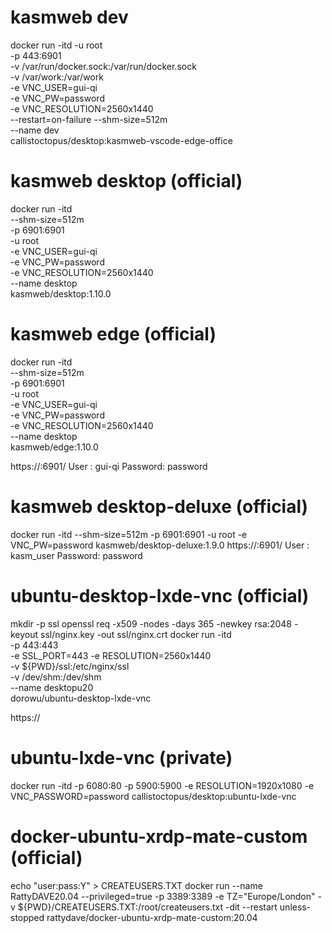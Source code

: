 # kasmweb dev
docker run -itd -u root \
    -p 443:6901 \
    -v /var/run/docker.sock:/var/run/docker.sock \
    -v /var/work:/var/work \
    -e VNC_USER=gui-qi \
    -e VNC_PW=password \
    -e VNC_RESOLUTION=2560x1440 \
    --restart=on-failure --shm-size=512m \
    --name dev \
    callistoctopus/desktop:kasmweb-vscode-edge-office

# kasmweb desktop (official)
docker run -itd \
    --shm-size=512m \
    -p 6901:6901 \
    -u root \
    -e VNC_USER=gui-qi \
    -e VNC_PW=password \
    -e VNC_RESOLUTION=2560x1440 \
    --name desktop \
    kasmweb/desktop:1.10.0

# kasmweb edge (official)
docker run -itd \
    --shm-size=512m \
    -p 6901:6901 \
    -u root \
    -e VNC_USER=gui-qi \
    -e VNC_PW=password \
    -e VNC_RESOLUTION=2560x1440 \
    --name desktop \
    kasmweb/edge:1.10.0
    
https://<ip>:6901/
User : gui-qi
Password: password

# kasmweb desktop-deluxe (official)
docker run -itd --shm-size=512m -p 6901:6901 -u root -e VNC_PW=password kasmweb/desktop-deluxe:1.9.0
https://<ip>:6901/
User : kasm_user
Password: password

# ubuntu-desktop-lxde-vnc (official)
mkdir -p ssl
openssl req -x509 -nodes -days 365 -newkey rsa:2048 -keyout ssl/nginx.key -out ssl/nginx.crt
docker run -itd \
    -p 443:443 \
    -e SSL_PORT=443 -e RESOLUTION=2560x1440 \
    -v ${PWD}/ssl:/etc/nginx/ssl \
    -v /dev/shm:/dev/shm \
    --name desktopu20 \
    dorowu/ubuntu-desktop-lxde-vnc 

https://<ip>

# ubuntu-lxde-vnc (private)
docker run -itd -p 6080:80 -p 5900:5900  -e RESOLUTION=1920x1080 -e VNC_PASSWORD=password callistoctopus/desktop:ubuntu-lxde-vnc

# docker-ubuntu-xrdp-mate-custom (official)
echo "user:pass:Y" > CREATEUSERS.TXT
docker run --name RattyDAVE20.04 --privileged=true -p 3389:3389 -e TZ="Europe/London" -v ${PWD}/CREATEUSERS.TXT:/root/createusers.txt -dit --restart unless-stopped rattydave/docker-ubuntu-xrdp-mate-custom:20.04